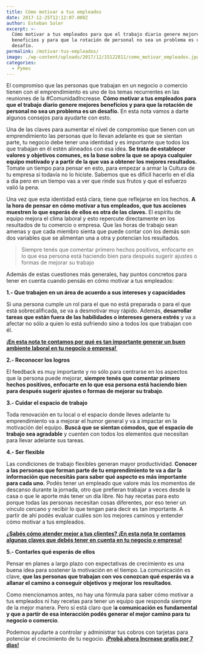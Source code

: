 ```yaml
---
title: Cómo motivar a tus empleados
date: 2017-12-25T12:12:07.000Z
author: Esteban Soler
excerpt: >-
  Cómo motivar a tus empleados para que el trabajo diario genere mejores
  beneficios y para que la rotación de personal no sea un problema es un
  desafío.
permalink: /motivar-tus-empleados/
image: ./wp-content/uploads/2017/12/15122811/como_motivar_empleados.jpg
categories:
  - Pymes
---
```

El compromiso que las personas que trabajan en un negocio o comercio tienen con el emprendimiento es uno de los temas recurrentes en las reuniones de la #ComunidadIncrease. **Cómo motivar a tus empleados para que el trabajo diario genere mejores beneficios y para que la rotación de personal no sea un problema es un desafío.** En esta nota vamos a darte algunos consejos para ayudarte con esto.

Una de las claves para aumentar el nivel de compromiso que tienen con un emprendimiento las personas que lo llevan adelante es que se sientan parte, tu negocio debe tener una identidad y es importante que todos los que trabajan en él estén alineados con esa idea. **Se trata de establecer valores y objetivos comunes, es la base sobre la que se apoya cualquier equipo motivado y a partir de la que vas a obtener los mejores resultados.** Tomate un tiempo para pensar en esto, para empezar a armar la Cultura de tu empresa si todavía no lo hiciste. Sabemos que es difícil hacerlo en el día a día pero en un tiempo vas a ver que rinde sus frutos y que el esfuerzo valió la pena.

Una vez que esta identidad está clara, tiene que reflejarse en los hechos. **A la hora de pensar en cómo motivar a tus empleados, que tus acciones muestren lo que esperás de ellos es otra de las claves.** El espíritu de equipo mejora el clima laboral y esto repercute directamente en los resultados de tu comercio o empresa. Que las horas de trabajo sean amenas y que cada miembro sienta que puede contar con los demás son dos variables que se alimentan una a otra y potencian los resultados.

> Siempre tenés que comentar primero hechos positivos, enfocarte en lo que esa persona está haciendo bien para después sugerir ajustes o formas de mejorar su trabajo

Además de estas cuestiones más generales, hay puntos concretos para tener en cuenta cuando pensás en cómo motivar a tus empleados:

**1.- Que trabajen en un área de acuerdo a sus intereses y capacidades**

Si una persona cumple un rol para el que no está preparada o para el que está sobrecalificada, se va a desmotivar muy rápido. Además, **desarrollar tareas que están fuera de las habilidades o intereses genera estrés** y va a afectar no sólo a quien lo está sufriendo sino a todos los que trabajan con él.

**<a href="https://www.increasecard.com/ambiente-laboral-por-que-es-importante-para-tu-negocio/" target="_blank" rel="noopener">¡En esta nota te contamos por qué es tan importante generar un buen ambiente laboral en tu negocio o empresa! </a>**

**2.- Reconocer los logros**

El feedback es muy importante y no sólo para centrarse en los aspectos que la persona puede mejorar, **siempre tenés que comentar primero hechos positivos, enfocarte en lo que esa persona está haciendo bien para después sugerir ajustes o formas de mejorar su trabajo**.

**3.- Cuidar el espacio de trabajo**

Toda renovación en tu local o el espacio donde lleves adelante tu emprendimiento va a mejorar el humor general y va a impactar en la motivación del equipo. **Buscá que se sientan cómodos, que el espacio de trabajo sea agradable** y cuenten con todos los elementos que necesitan para llevar adelante sus tareas.

**4.- Ser flexible**

Las condiciones de trabajo flexibles generan mayor productividad. **Conocer a las personas que forman parte de tu emprendimiento te va a dar la información que necesitás para saber qué aspecto es más importante para cada uno.** Podés tener un empleado que valore más los momentos de descanso durante la jornada, otro que prefieran trabajar a veces desde la casa o que le aporte más tener un día libre. No hay recetas para esto porque todas las personas necesitan cosas diferentes, por eso tener un vínculo cercano y recibir lo que tengan para decir es tan importante. A partir de ahí podés evaluar cuáles son los mejores caminos y entender cómo motivar a tus empleados.

**<a href="https://www.increasecard.com/como-mejorar-la-atencion-al-cliente-de-nuestro-negocio-o-empresa/" target="_blank" rel="noopener">¿Sabés cómo atender mejor a tus clientes? ¡En esta nota te contamos algunas claves que debés tener en cuenta en tu negocio o empresa!</a>**

**5.- Contarles qué esperás de ellos**

Pensar en planes a largo plazo con expectativas de crecimiento es una buena idea para sostener la motivación en el tiempo. La comunicación es clave, **que las personas que trabajan con vos conozcan qué esperás va a allanar el camino a conseguir objetivos y mejorar los resultados**.

Como mencionamos antes, no hay una fórmula para saber cómo motivar a tus empleados ni hay recetas para tener un equipo que responda siempre de la mejor manera. Pero sí está claro que l**a comunicación es fundamental y que a partir de esa interacción podés generar el mejor camino para tu negocio o comercio**.

Podemos ayudarte a controlar y administrar tus cobros con tarjetas para potenciar el crecimiento de tu negocio. [**¡Probá ahora Increase gratis por 7 días!**](http://bit.ly/Increase-Blog)
